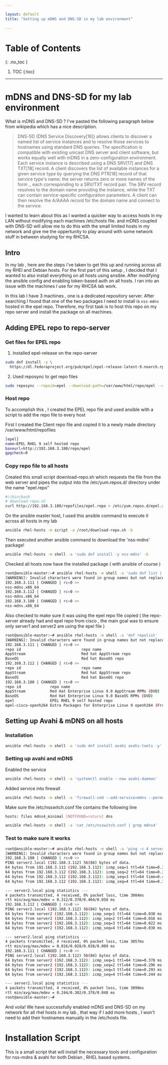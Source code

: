 ```yaml
---

layout: default
title: "Setting up mDNS and DNS-SD in my lab environment"

---
```


# Table of Contents 
{: .no_toc }

1. TOC 
{:toc}

---

# mDNS and DNS-SD for my lab environment

What is mDNS and DNS-SD ? I've pasted the following paragraph below from wikipedia which has a nice description.

> DNS-SD (DNS Service Discovery[16]) allows clients to discover a named list of service instances and 
> to resolve those services to hostnames using standard DNS queries. The specification is compatible with 
> existing unicast DNS server and client software, 
> but works equally well with mDNS in a zero-configuration environment. 
> Each service instance is described using a DNS SRV[17] and DNS TXT[18] record. 
> A client discovers the list of available instances for a given service type by querying the DNS PTR[18] 
> record of that service type's name; the server returns zero or more names of the form <Service>.<Domain>, 
> each corresponding to a SRV/TXT record pair. The SRV record resolves to the domain name providing the 
> instance, while the TXT can contain service-specific configuration parameters. A client can then resolve the
> A/AAAA record for the domain name and connect to the service.


I wanted to learn about this as I wanted a quicker way to access hosts in my LAN without modifying each machines /etc/hosts file. and mDNS coupled with DNS-SD will allow me to do this with the small limited hosts in my network and give me the oppertunity to play around with some network stuff in between studying for my RHCSA. 


## Intro 

In my lab , here are the steps i've taken to get this up and running across all my RHEl and Debian hosts. For the first part of this setup , I decided that I wanted to also install everything on all hosts using ansible. After modifying the ansible config and enabling token-based auth on all hosts. I ran into an issue with the machines I use for my RHCSA lab work. 

In this lab I have 3 machines , one is a dedicated repository server. After searching I found that one of the two packages I need to install is `nss-mdns` hosted in the epel repo. Therefore, my first task is to host this repo on my repo server and install the package on all machines.

## Adding EPEL repo to repo-server

### Get files for EPEL repo

1. Installed epel-release on the repo-server
```bash
sudo dnf install -y \
  https://dl.fedoraproject.org/pub/epel/epel-release-latest-9.noarch.rpm
```

2. Used reposync to get repo files 
```bash
sudo reposync --repoid=epel --download-path=/var/www/html/repo/epel --download-metadata
```


### Host repo 

To accomplish this , I created the EPEL repo file and used ansible with a script to add the repo file to every host 

First I created the Client repo file and copied it to a newly made directory /var/www/html/repofiles
```bash
[epel]
name=EPEL RHEL 9 self hosted repo
baseurl=http://192.168.3.180/repo/epel
gpgcheck=0
```


### Copy repo file to all hosts 

Created this small script download-repo.sh which requests the file from the web server and pipes the output into the /etc/yum.repos.d/ directory under the name "epel.repo" 
```bash
#!/bin/bash
# download-repo.sh
curl http://192.168.3.180/repofiles/epel.repo > /etc/yum.repos.d/epel.repo
```

On the ansible master host, I used this ansible command to execute it across all hosts in my lab 
```bash
ansible rhel-hosts -m script -a /root/download-repo.sh -b
```

Then executed another ansible command to download the 'nss-mdns' package! 
```bash
ansible rhel-hosts -m shell -a 'sudo dnf install -y nss-mdns' -b 
```

Checked all hosts now have the installed package ( with ansible of course )
```bash
root@ansible-master:~# ansible rhel-hosts -m shell -a 'sudo dnf list | grep nss-mdns' -b
[WARNING]: Invalid characters were found in group names but not replaced, use -vvvv to see details
192.168.3.111 | CHANGED | rc=0 >>
nss-mdns.x86_64                                                                          0.15.1-3.1.el9                       @epel
192.168.3.112 | CHANGED | rc=0 >>
nss-mdns.x86_64                                                                          0.15.1-3.1.el9                       @epel
192.168.3.180 | CHANGED | rc=0 >>
nss-mdns.x86_64                                                                          0.15.1-3.1.el9                       @epel
```

Also checked to make sure it was using the epel repo file copied ( the repo-server already had and epel repo from cisco , the main goal was to ensure only server1 and server2 are using the epel file )
```bash
root@ansible-master:~# ansible rhel-hosts -m shell -a 'dnf repolist'
[WARNING]: Invalid characters were found in group names but not replaced, use -vvvv to see details
192.168.3.111 | CHANGED | rc=0 >>
repo id                           repo name
AppStream                         Red hat AppStream repo
BaseOS                            Red hat BaseOS repo
192.168.3.112 | CHANGED | rc=0 >>
repo id                           repo name
AppStream                         Red hat AppStream repo
BaseOS                            Red hat BaseOS repo
192.168.3.180 | CHANGED | rc=0 >>
repo id             repo name
AppStream           Red Hat Enterprise Linux 9.0 AppStream RPMs (DVD)
BaseOS              Red Hat Enterprise Linux 9.0 BaseOS RPMs (DVD)
epel                EPEL RHEL 9 self hosted repo
epel-cisco-openh264 Extra Packages for Enterprise Linux 9 openh264 (From Cisco) - x86_64
```

## Setting up Avahi & mDNS on all hosts 

### Installation 

```bash
ansible rhel-hosts -m shell -a 'sudo dnf install avahi avahi-tools -y' -b
```


### Setting up avahi and mDNS 


Enabled the service 
```bash
ansible rhel-hosts -m shell -a 'systemctl enable --now avahi-daemon'
```

Added service into firewall 
```bash
ansible rhel-hosts -m shell -a 'firewall-cmd --add-service=mdns --permanent && firewall-cmd --reload' -b
```

Make sure the /etc/nsswitch.conf file contains the following line 
```bash
hosts: files mdns4_minimal [NOTFOUND=return] dns
```

```bash
ansible rhel-hosts -m shell -a 'cat /etc/nsswitch.conf | grep mdns4' 
```

### Test to make sure it works 


```bash
root@ansible-master:~# ansible rhel-hosts -m shell -a 'ping -c 4 server2.local'
[WARNING]: Invalid characters were found in group names but not replaced, use -vvvv to see details
192.168.3.180 | CHANGED | rc=0 >>
PING server2.local (192.168.3.112) 56(84) bytes of data.
64 bytes from 192.168.3.112 (192.168.3.112): icmp_seq=1 ttl=64 time=0.312 ms
64 bytes from 192.168.3.112 (192.168.3.112): icmp_seq=2 ttl=64 time=0.331 ms
64 bytes from 192.168.3.112 (192.168.3.112): icmp_seq=3 ttl=64 time=0.464 ms
64 bytes from 192.168.3.112 (192.168.3.112): icmp_seq=4 ttl=64 time=0.375 ms

--- server2.local ping statistics ---
4 packets transmitted, 4 received, 0% packet loss, time 3004ms
rtt min/avg/max/mdev = 0.312/0.370/0.464/0.058 ms
192.168.3.112 | CHANGED | rc=0 >>
PING server2.local (192.168.3.112) 56(84) bytes of data.
64 bytes from server2 (192.168.3.112): icmp_seq=1 ttl=64 time=0.038 ms
64 bytes from server2 (192.168.3.112): icmp_seq=2 ttl=64 time=0.016 ms
64 bytes from server2 (192.168.3.112): icmp_seq=3 ttl=64 time=0.022 ms
64 bytes from server2 (192.168.3.112): icmp_seq=4 ttl=64 time=0.038 ms

--- server2.local ping statistics ---
4 packets transmitted, 4 received, 0% packet loss, time 3057ms
rtt min/avg/max/mdev = 0.016/0.028/0.038/0.009 ms
192.168.3.111 | CHANGED | rc=0 >>
PING server2.local (192.168.3.112) 56(84) bytes of data.
64 bytes from server2 (192.168.3.112): icmp_seq=1 ttl=64 time=0.378 ms
64 bytes from server2 (192.168.3.112): icmp_seq=2 ttl=64 time=0.296 ms
64 bytes from server2 (192.168.3.112): icmp_seq=3 ttl=64 time=0.293 ms
64 bytes from server2 (192.168.3.112): icmp_seq=4 ttl=64 time=0.244 ms

--- server2.local ping statistics ---
4 packets transmitted, 4 received, 0% packet loss, time 3098ms
rtt min/avg/max/mdev = 0.244/0.302/0.378/0.048 ms
root@ansible-master:~#
```

And voila! We have successfully enabled mDNS and DNS-SD on my network for all rhel hosts in my lab , that way if I add more hosts , I won't need to add their hostnames manually in the /etc/hosts file. 



# Installation Script

This is a small script that will install the necessary tools and configuration for nss-mdns & avahi for both Debian , RHEL based systems. 
